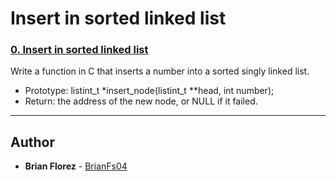 # Insert in sorted linked list

### [0. Insert in sorted linked list](./0-insert_number.c)
Write a function in C that inserts a number into a sorted singly linked list.
* Prototype: listint_t *insert_node(listint_t **head, int number);
* Return: the address of the new node, or NULL if it failed.
---
## Author
* **Brian Florez** - [BrianFs04](https://github.com/BrianFs04)
